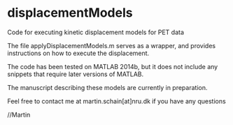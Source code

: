 # displacementModels
Code for executing kinetic displacement models for PET data

The file applyDisplacementModels.m serves as a wrapper, 
and provides instructions on how to execute the displacement. 

The code has been tested on MATLAB 2014b, but it does not include 
any snippets that require later versions of MATLAB.

The manuscript describing these models are currently in preparation.

Feel free to contact me at martin.schain[at]nru.dk if you have any questions

//Martin

